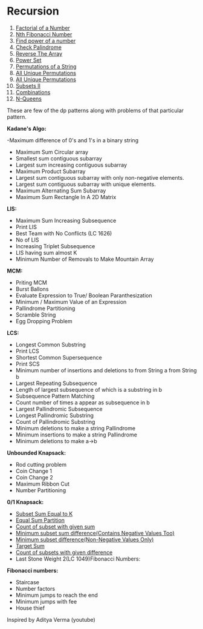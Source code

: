 # Recursion

1. [Factorial of a Number](https://bit.ly/3sGe2uL)
2. [Nth Fibonacci Number](https://bit.ly/3NkbBWJ)
3. [Find power of a number](https://bit.ly/3FPCfV3)
4. [Check Palindrome](https://bit.ly/39UrBjK)
5. [Reverse The Array](https://bit.ly/3yHCsYL)
6. [Power Set](https://bit.ly/39MNFwz)
7. [Permutations of a String](https://bit.ly/3ajil9b)
8. [All Unique Permutations](https://bit.ly/39SpX1X)
9. [All Unique Permutations](https://bit.ly/39SpX1X)
10. [Subsets II](https://www.codingninjas.com/codestudio/problems/unique-subsets_3625236) 
11. [Combinations](https://bit.ly/38RWx3X)
12. [N-Queens](https://leetcode.com/problems/n-queens/)






These are few of the dp patterns along with problems of that particular pattern.

**Kadane's Algo:**

 -Maximum difference of 0's and 1's in a binary string
- Maximum Sum Circular array
- Smallest sum contiguous subarray
- Largest sum increasing contiguous subarray
- Maximum Product Subarray
- Largest sum contiguous subarray with only non-negative elements.
- Largest sum contiguous subarray with unique elements.
- Maximum Alternating Sum Subarray
- Maximum Sum Rectangle In A 2D Matrix

**LIS:**

- Maximum Sum Increasing Subsequence
- Print LIS
- Best Team with No Conflicts (LC 1626)
- No of LIS
- Increasing Triplet Subsequence
- LIS having sum almost K
- Minimum Number of Removals to Make Mountain Array

**MCM:**

- Priting MCM
- Burst Ballons
- Evaluate Expression to True/ Boolean Paranthesization
- Minimum / Maximum Value of an Expression
- Pallindrome Partitioning
- Scramble String
- Egg Dropping Problem

**LCS:**

- Longest Common Substring
- Print LCS
- Shortest Common Supersequence
- Print SCS
- Minimum number of insertions and deletions to from String a from String b
- Largest Repeating Subsequence
- Length of largest subsequence of which is a substring in b
- Subsequence Pattern Matching
- Count number of times a appear as subsequence in b
- Largest Pallindromic Subsequence
- Longest Pallindromic Substring
- Count of Pallindromic Substring
- Minimum deletions to make a string Pallindrome
- Minimum insertions to make a string Pallindrome
- Minimum deletions to make a->b

**Unbounded Knapsack:**

- Rod cutting problem
- Coin Change 1
- Coin Change 2
- Maximum Ribbon Cut
- Number Partitioning

**0/1 Knapsack:**

- [Subset Sum Equal to K](https://www.codingninjas.com/codestudio/problems/subset-sum-equal-to-k_1550954?leftPanelTab=0)
- [Equal Sum Partition](https://leetcode.com/problems/partition-equal-subset-sum/submissions/)
- [Count of subset with given sum](https://www.codingninjas.com/codestudio/problems/number-of-subsets_3952532)
- [Minimum subset sum difference(Contains Negative Values Too)](https://leetcode.com/problems/partition-array-into-two-arrays-to-minimize-sum-difference/)
- [Minimum subset difference(Non-Negative Values Only)](https://www.codingninjas.com/codestudio/problems/partition-a-set-into-two-subsets-such-that-the-difference-of-subset-sums-is-minimum_842494)
- [Target Sum](https://leetcode.com/problems/target-sum/)
- [Count of subsets with given difference](https://www.codingninjas.com/codestudio/problems/partitions-with-given-difference_3751628)
- Last Stone Weight 2(LC 1049)Fibonacci Numbers:

**Fibonacci numbers:**

- Staircase
- Number factors
- Minimum jumps to reach the end
- Minimum jumps with fee
- House thief


Inspired by Aditya Verma (youtube)

